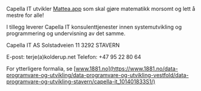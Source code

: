 Capella IT utvikler [Mattea.app](https://mattea.app) som skal gjøre matematikk morsomt og lett å mestre for alle!

I tillegg leverer Capella IT konsulenttjenester innen systemutvikling og programmering og undervisning av det samme.

Capella IT AS
Solstadveien 11
3292 STAVERN

E-post: terje(a)kolderup.net
Telefon: +47 95 22 80 64

For ytterligere formalia, se [www.1881.no](https://www.1881.no/data-programvare-og-utvikling/data-programvare-og-utvikling-vestfold/data-programvare-og-utvikling-stavern/capella-it_101401833S1/)
